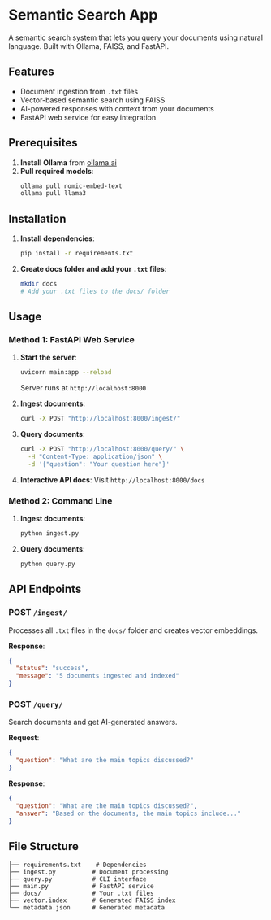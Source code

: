 # Semantic Search App

A semantic search system that lets you query your documents using natural language. Built with Ollama, FAISS, and FastAPI.

## Features

- Document ingestion from `.txt` files
- Vector-based semantic search using FAISS
- AI-powered responses with context from your documents
- FastAPI web service for easy integration

## Prerequisites

1. **Install Ollama** from [ollama.ai](https://ollama.ai)
2. **Pull required models**:
   ```bash
   ollama pull nomic-embed-text
   ollama pull llama3
   ```

## Installation

1. **Install dependencies**:
   ```bash
   pip install -r requirements.txt
   ```

2. **Create docs folder and add your `.txt` files**:
   ```bash
   mkdir docs
   # Add your .txt files to the docs/ folder
   ```

## Usage

### Method 1: FastAPI Web Service

1. **Start the server**:
   ```bash
   uvicorn main:app --reload
   ```
   Server runs at `http://localhost:8000`

2. **Ingest documents**:
   ```bash
   curl -X POST "http://localhost:8000/ingest/"
   ```

3. **Query documents**:
   ```bash
   curl -X POST "http://localhost:8000/query/" \
     -H "Content-Type: application/json" \
     -d '{"question": "Your question here"}'
   ```

4. **Interactive API docs**: Visit `http://localhost:8000/docs`

### Method 2: Command Line

1. **Ingest documents**:
   ```bash
   python ingest.py
   ```

2. **Query documents**:
   ```bash
   python query.py
   ```

## API Endpoints

### POST `/ingest/`
Processes all `.txt` files in the `docs/` folder and creates vector embeddings.

**Response**:
```json
{
  "status": "success",
  "message": "5 documents ingested and indexed"
}
```

### POST `/query/`
Search documents and get AI-generated answers.

**Request**:
```json
{
  "question": "What are the main topics discussed?"
}
```

**Response**:
```json
{
  "question": "What are the main topics discussed?",
  "answer": "Based on the documents, the main topics include..."
}
```

## File Structure

```
├── requirements.txt    # Dependencies
├── ingest.py          # Document processing
├── query.py           # CLI interface
├── main.py            # FastAPI service
├── docs/              # Your .txt files
├── vector.index       # Generated FAISS index
└── metadata.json      # Generated metadata
```

